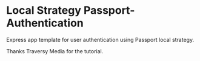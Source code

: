 # Local Strategy Passport-Authentication
Express app template for user authentication using Passport local strategy.


Thanks Traversy Media for the tutorial.
